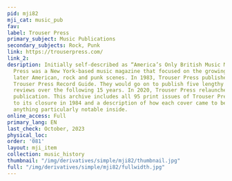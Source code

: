 ```yaml
---
pid: mji82
mji_cat: music_pub
fav: 
label: Trouser Press
primary_subject: Music Publications
secondary_subjects: Rock, Punk
link: https://trouserpress.com/
link_2: 
desription: Initially self-described as “America’s Only British Music Magazine,” Trouser
  Press was a New York-based music magazine that focused on the growing British, and
  later American, rock and punk scenes. In 1983, Trouser Press published the first
  Trouser Press Record Guide. They would go on to publish five lengthy books of album
  reviews over the following 15 years. In 2020, Trouser Press relaunched as an online
  publication. This archive includes all 95 print issues of Trouser Press from 1974
  to its closure in 1984 and a description of how each cover came to be, as well as
  anything particularly notable inside.
online_access: Full
primary_lang: EN
last_check: October, 2023
physical_loc: 
order: '081'
layout: mji_item
collection: music_history
thumbnail: "/img/derivatives/simple/mji82/thumbnail.jpg"
full: "/img/derivatives/simple/mji82/fullwidth.jpg"
---
```

